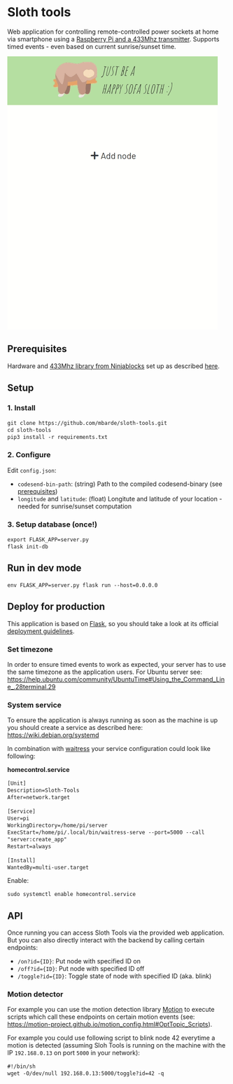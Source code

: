 
# Sloth tools

Web application for controlling remote-controlled power sockets at home via smartphone using a [Raspberry Pi and a 433Mhz transmitter](https://tutorials-raspberrypi.com/control-raspberry-pi-wireless-sockets-433mhz-tutorial/).
Supports timed events - even based on current sunrise/sunset time.

![enter image description here](https://raw.githubusercontent.com/mbarde/sloth-tools/master/docs/slothtools.gif)


## Prerequisites

Hardware and [433Mhz library from Ninjablocks](https://github.com/ninjablocks/433Utils.git) set up as described [here](https://tutorials-raspberrypi.com/control-raspberry-pi-wireless-sockets-433mhz-tutorial/).


## Setup

### 1. Install
```
git clone https://github.com/mbarde/sloth-tools.git
cd sloth-tools
pip3 install -r requirements.txt
```

### 2. Configure

Edit `config.json`:

* `codesend-bin-path`: (string) Path to the compiled codesend-binary (see [prerequisites](#Prerequisites))
* `longitude` and `latitude`:  (float) Longitute and latitude of your location - needed for sunrise/sunset computation

### 3. Setup database (once!)

```
export FLASK_APP=server.py
flask init-db
```


## Run in dev mode

```
env FLASK_APP=server.py flask run --host=0.0.0.0
```


## Deploy for production

This application is based on [Flask](https://flask.palletsprojects.com/en/1.1.x/), so you should take a look at its official [deployment guidelines](https://flask.palletsprojects.com/en/1.1.x/tutorial/deploy/#run-with-a-production-server).

### Set timezone

In order to ensure timed events to work as expected, your server has to use the same timezone as the application users. For Ubuntu server see: https://help.ubuntu.com/community/UbuntuTime#Using_the_Command_Line_.28terminal.29

### System service

To ensure the application is always running as soon as the machine is up you should create a service as described here: https://wiki.debian.org/systemd

In combination with [waitress](https://pypi.org/project/waitress/) your service configuration could look like following:

**homecontrol.service**

```
[Unit]
Description=Sloth-Tools
After=network.target

[Service]
User=pi
WorkingDirectory=/home/pi/server
ExecStart=/home/pi/.local/bin/waitress-serve --port=5000 --call "server:create_app"
Restart=always

[Install]
WantedBy=multi-user.target
```

Enable:

```
sudo systemctl enable homecontrol.service
```

## API

Once running you can access Sloth Tools via the provided web application. But you can also directly interact with the backend by calling certain endpoints:

* `/on?id={ID}`: Put node with specified ID on
* `/off?id={ID}`: Put node with specified ID off
* `/toggle?id={ID}`: Toggle state of node with specified ID (aka. blink)

### Motion detector

For example you can use the motion detection library [Motion](https://motion-project.github.io/) to execute scripts which call these endpoints on certain motion events (see: https://motion-project.github.io/motion_config.html#OptTopic_Scripts).

For example you could use following script to blink node 42 everytime a motion is detected (assuming Sloh Tools is running on the machine with the IP `192.168.0.13` on port `5000` in your network):

```
#!/bin/sh
wget -O/dev/null 192.168.0.13:5000/toggle?id=42 -q
```



